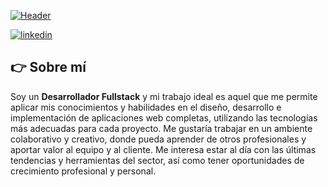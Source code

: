 [![Header](https://i.ibb.co/TKqq42C/Githab-md.png "Header")](https://www.linkedin.com/in/facundo-aranda-joaquin/)


[![linkedin](https://img.shields.io/static/v1?label=&message=linkedin&color=0e76a8&logo=linkedin&logoColor=white&style=for-the-badge)](https://www.linkedin.com/in/facundo-aranda-joaquin/)


## 👉 Sobre mí
Soy un **Desarrollador Fullstack** y mi trabajo ideal es aquel que me permite aplicar mis conocimientos y habilidades en el diseño, desarrollo e implementación de aplicaciones web completas, utilizando las tecnologías más adecuadas para cada proyecto. Me gustaría trabajar en un ambiente colaborativo y creativo, donde pueda aprender de otros profesionales y aportar valor al equipo y al cliente. Me interesa estar al día con las últimas tendencias y herramientas del sector, así como tener oportunidades de crecimiento profesional y personal.
